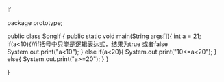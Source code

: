 If

package prototype;

public class SongIf {
	public static void main(String args[]){
		int a = 21;
		if(a<10){//if括号中只能是逻辑表达式，结果为true 或者false
			System.out.print("a<10");
		}
		else if(a<20){
			System.out.print("10<=a<20");
		}
		else{
			System.out.print("a>=20");
		}
	}

}
